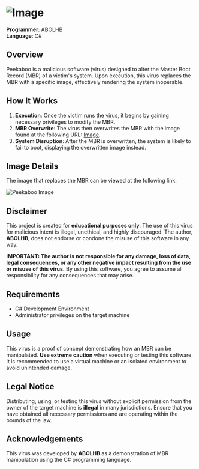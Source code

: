 # ![Image](https://i.ibb.co/64KNyPG/PEKABO.png)

**Programmer**: ABOLHB  
**Language**: C#

## Overview

Peekaboo is a malicious software (virus) designed to alter the Master Boot Record (MBR) of a victim's system. Upon execution, this virus replaces the MBR with a specific image, effectively rendering the system inoperable.

## How It Works

1. **Execution**: Once the victim runs the virus, it begins by gaining necessary privileges to modify the MBR.
2. **MBR Overwrite**: The virus then overwrites the MBR with the image found at the following URL: [Image](https://i.ibb.co/J7G8fnw/IMG-1588.webp).
3. **System Disruption**: After the MBR is overwritten, the system is likely to fail to boot, displaying the overwritten image instead.

## Image Details

The image that replaces the MBR can be viewed at the following link:

![Peekaboo Image](https://i.ibb.co/J7G8fnw/IMG-1588.webp)

## Disclaimer

This project is created for **educational purposes only**. The use of this virus for malicious intent is illegal, unethical, and highly discouraged. The author, **ABOLHB**, does not endorse or condone the misuse of this software in any way. 

**IMPORTANT: The author is not responsible for any damage, loss of data, legal consequences, or any other negative impact resulting from the use or misuse of this virus.** By using this software, you agree to assume all responsibility for any consequences that may arise.

## Requirements

- C# Development Environment
- Administrator privileges on the target machine

## Usage

This virus is a proof of concept demonstrating how an MBR can be manipulated. **Use extreme caution** when executing or testing this software. It is recommended to use a virtual machine or an isolated environment to avoid unintended damage.

## Legal Notice

Distributing, using, or testing this virus without explicit permission from the owner of the target machine is **illegal** in many jurisdictions. Ensure that you have obtained all necessary permissions and are operating within the bounds of the law.

## Acknowledgements

This virus was developed by **ABOLHB** as a demonstration of MBR manipulation using the C# programming language.

